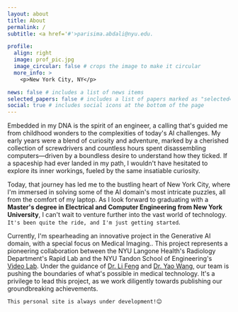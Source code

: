 ```yaml
---
layout: about
title: About
permalink: /
subtitle: <a href='#'>parisima.abdali@nyu.edu.

profile:
  align: right
  image: prof_pic.jpg
  image_circular: false # crops the image to make it circular
  more_info: >
    <p>New York City, NY</p>

news: false # includes a list of news items
selected_papers: false # includes a list of papers marked as "selected={true}"
social: true # includes social icons at the bottom of the page
---
```


Embedded in my DNA is the spirit of an engineer, a calling that's guided me from childhood wonders to the complexities of today's AI challenges. My early years were a blend of curiosity and adventure, marked by a cherished collection of screwdrivers and countless hours spent disassembling computers—driven by a boundless desire to understand how they ticked. If a spaceship had ever landed in my path, I wouldn't have hesitated to explore its inner workings, fueled by the same insatiable curiosity. 

Today, that journey has led me to the bustling heart of New York City, where I'm immersed in solving some of the AI domain's most intricate puzzles, all from the comfort of my laptop. As I look forward to graduating with a **Master's degree in Electrical and Computer Engineering from New York University**, I can't wait to venture further into the vast world of technology. `It's been quite the ride, and I'm just getting started`.

Currently, I'm spearheading an innovative project in the Generative AI domain, with a special focus on Medical Imaging.. This project represents a pioneering collaboration between the NYU Langone Health's Radiology Department's Rapid Lab and the NYU Tandon School of Engineering's [Video Lab](https://wp.nyu.edu/videolab/people/). Under the guidance of [Dr. Li Feng](https://med.nyu.edu/faculty/li-feng) and [Dr. Yao Wang](https://engineering.nyu.edu/faculty/yao-wang), our team is pushing the boundaries of what's possible in medical technology. It's a privilege to lead this project, as we work diligently towards publishing our groundbreaking achievements.

`This personal site is always under development!😊`
